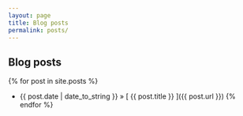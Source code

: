 ```yaml
---
layout: page
title: Blog posts
permalink: posts/
---
```


## Blog posts

{% for post in site.posts %}
  * {{ post.date | date_to_string }} &raquo; [ {{ post.title }} ]({{ post.url }})
{% endfor %}
